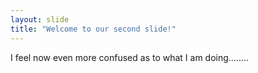 ```yaml
---
layout: slide
title: "Welcome to our second slide!"
---
```

I feel now even more confused as to what I am doing........
